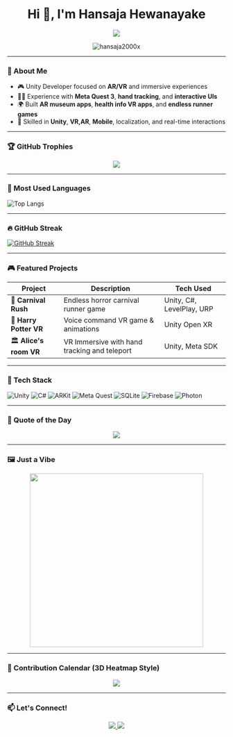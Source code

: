 <h1 align="center">Hi 👋, I'm Hansaja Hewanayake</h1>

<p align="center">
  <img src="https://readme-typing-svg.herokuapp.com?color=00FFFF&size=24&center=true&vCenter=true&lines=Hi+I'm+Hansaja!;AR+and+VR+Developer;Game+Designer;Loves+Unity+%F0%9F%9A%80" />
</p>

<p align="center">
  <img src="https://komarev.com/ghpvc/?username=hansaja2000x&label=Profile+Views&color=00ffff&style=flat-square" alt="hansaja2000x" />
</p>

---

### 🧠 About Me

- 🎮 Unity Developer focused on **AR/VR** and immersive experiences  
- 🧑‍💻 Experience with **Meta Quest 3**, **hand tracking**, and **interactive UIs**  
- 🌍 Built **AR museum apps**, **health info VR apps**, and **endless runner games**  
- 🔌 Skilled in **Unity**, **VR,AR**, **Mobile**, localization, and real-time interactions  

---

### 🏆 GitHub Trophies

<p align="center">
  <img src="https://github-profile-trophy.vercel.app/?username=hansaja2000x&theme=algolia&no-bg=true&no-frame=true" />
</p>

---

### 🎯 Most Used Languages

![Top Langs](https://github-readme-stats.vercel.app/api/top-langs/?username=hansaja2000x&layout=compact&theme=radical)

---

### 🔥 GitHub Streak

[![GitHub Streak](https://streak-stats.demolab.com?user=hansaja2000x&theme=highcontrast)](https://git.io/streak-stats)

---

### 🎮 Featured Projects

| Project | Description | Tech Used |
|--------|-------------|-----------|
| 🎡 **Carnival Rush** | Endless horror carnival runner game | Unity, C#, LevelPlay, URP |
| 🧠 **Harry Potter VR** | Voice command VR game & animations | Unity Open XR |
| 🏛️ **Alice's room VR** | VR Immersive with hand tracking and teleport | Unity, Meta SDK |

---

### 🧰 Tech Stack

![Unity](https://img.shields.io/badge/Unity-20232A?style=for-the-badge&logo=unity&logoColor=white)
![C#](https://img.shields.io/badge/C%23-239120?style=for-the-badge&logo=c-sharp&logoColor=white)
![ARKit](https://img.shields.io/badge/ARKit-000000?style=for-the-badge&logo=apple&logoColor=white)
![Meta Quest](https://img.shields.io/badge/Meta%20Quest-001EFF?style=for-the-badge&logo=oculus&logoColor=white)
![SQLite](https://img.shields.io/badge/SQLite-07405E?style=for-the-badge&logo=sqlite&logoColor=white)
![Firebase](https://img.shields.io/badge/Firebase-ffca28?style=for-the-badge&logo=firebase&logoColor=black)
![Photon](https://img.shields.io/badge/Photon-1a75ff?style=for-the-badge)

---

### 📜 Quote of the Day

<p align="center">
  <img src="https://quotes-github-readme.vercel.app/api?type=horizontal&theme=merko" />
</p>

---

### 🖼️ Just a Vibe

<p align="center">
  <img src="https://media.giphy.com/media/qgQUggAC3Pfv687qPC/giphy.gif" width="400" />
</p>

---

### 🌈 Contribution Calendar (3D Heatmap Style)

<p align="center">
  <img src="https://github-readme-activity-graph.vercel.app/graph?username=hansaja2000x&theme=react-dark&hide_border=true&area=true" />
</p>

---

### 📫 Let's Connect!

<p align="center">
  <a href="https://www.linkedin.com/in/hansaja-hewanayake/" target="_blank">
    <img src="https://img.shields.io/badge/LinkedIn-%230077B5.svg?style=for-the-badge&logo=linkedin&logoColor=white"/>
  </a>
  <a href="mailto:hewanayakehansaja@gmail.com">
    <img src="https://img.shields.io/badge/Gmail-D14836?style=for-the-badge&logo=gmail&logoColor=white"/>
  </a>
</p>

